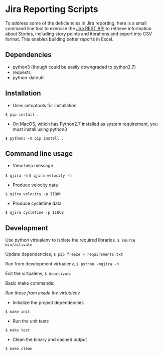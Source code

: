 # Jira Reporting Scripts

To address some of the deficiencies in Jira reporting, here is a small command line tool to 
exercise the [Jira REST API](https://docs.atlassian.com/jira/REST/cloud/) to retrieve information about Stories,
including story points and iterations and export into CSV format. This enables building better reports in Excel.

## Dependencies

  * python3 (though could be easily downgraded to python2.7)
  * requests
  * python-dateutil

## Installation

  * Uses setuptools for installation

`$ pip install .`

  * On MacOS, which has Python2.7 installed as system requirement, you must install using python3
  
`$ python3 -m pip install .`

## Command line usage

  * View help message
  
`$ qjira -h`
`$ qjira velocity -h`

  * Produce velocity data
  
`$ qjira velocity -p IIQHH`
  
  * Produce cycletime data
  
`$ qjira cycletime -p IIQCB`

## Development

Use python virtualenv to isolate the required libraries. `$ source bin/activate`

Update dependencies, `$ pip freeze > requirements.txt`

Run from development virtualenv, `$ python -mqjira -h`

Exit the virtualenv, `$ deactivate`

Basic make commands: 

*Run these from inside the virtualenv*

  * Initialize the project dependencies

`$ make init`

  * Run the unit tests

`$ make test`

  * Clean the binary and cached output
  
`$ make clean`

  
